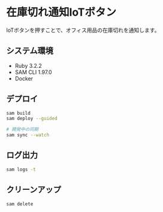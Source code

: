 # 在庫切れ通知IoTボタン

IoTボタンを押すことで、オフィス用品の在庫切れを通知します。

## システム環境

- Ruby 3.2.2
- SAM CLI 1.97.0
- Docker

## デプロイ

```bash
sam build
sam deploy --guided

# 開発中の同期
sam sync --watch
```

## ログ出力

```bash
sam logs -t
```

## クリーンアップ

```bash
sam delete
```
